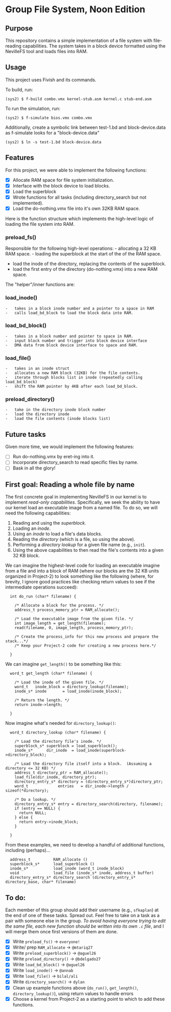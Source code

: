 # Group File System, Noon Edition

## Purpose

This repository contains a simple implementation of a file system with file-
reading capabilities. The system takes in a block device formatted using
the NevilleFS tool and loads files into RAM.

## Usage

This project uses Fivish and its commands.

To build, run:

```
(sys2) $ f-build combo.vmx kernel-stub.asm kernel.c stub-end.asm
```

To run the simulation, run:

```
(sys2) $ f-simulate bios.vmx combo.vmx
```

Additionally, create a symbolic link between test-1.bd and block-device.data as f-simulate looks for a "block-device.data"

```
(sys2) $ ln -s test-1.bd block-device.data
```

## Features

For this project, we were able to implement the following functions:

- [x] Allocate RAM space for file system initialization.
- [x] Interface with the block device to load blocks.
- [x] Load the superblock
- [x] Wrote functions for all tasks (including directory_search but not implemented).
- [x] Load the do-nothing.vmx file into it's own 32KB RAM space.

Here is the function structure which implements the high-level logic of
loading the file system into RAM.

### preload_fs()

Responsible for the following high-level operations: - allocating a 32 KB RAM space. - loading the superblock at the start of the of the RAM space.

- load the inode of the directory, replacing the contents of the superblock.
- load the first entry of the directory (do-nothing.vmx) into a new RAM
  space.

The "helper"/inner functions are:

### load_inode()

    -   takes in a block inode number and a pointer to a space in RAM
    -   calls load_bd_block to load the block data into RAM.

### load_bd_block()

    -   takes in a block number and pointer to space in RAM.
    -   input block number and trigger into block device interface
    -   DMA data from block device interface to space and RAM.

### load_file()

    -   takes in an inode struct
    -   allocates a new RAM block (32KB) for the file contents.
    -   iterate through blocks list in inode (repeatedly calling load_bd_block)
    -   shift the RAM pointer by 4KB after each load_bd_block.

### preload_directory()

    -   take in the directory inode block number
    -   load the directory inode
    -   load the file contents (inode blocks list)

## Future tasks

Given more time, we would implement the following features:

- [ ] Run do-nothing.vmx by eret-ing into it.
- [ ] Incorporate directory_search to read specific files by name.
- [ ] Bask in all the glory!

## First goal: Reading a whole file by name

The first concrete goal in implementing NevilleFS in our kernel is to implement _read-only capabilities_. Specifically, we seek the
ability to have our kernel load an executable image from a named file. To do so, we will need the following capabilities:

1. Reading and using the _superblock_.
2. Loading an _inode_.
3. Using an _inode_ to load a file's data blocks.
4. Reading the _directory_ (which is a file, so using the above).
5. Performing a _directory lookup_ for a given file name (e.g., `init`).
6. Using the above capabilities to then read the file's contents into a given 32 KB block.

We can imagine the highest-level code for loading an executable imagine from a file and into a block of RAM (where our blocks are
the 32 KB units organized in Project-2) to look something like the following (where, for brevity, I ignore good practices like
checking return values to see if the intermediate operations succeed):

```
  int do_run (char* filename) {

    /* Allocate a block for the process. */
    address_t process_memory_ptr = RAM_allocate();

    /* Load the executable image from the given file. */
    int image_length = get_length(filename);
    read(filename, 0, image_length, process_memory_ptr);

    /* Create the process_info for this new process and prepare the stack...*/
    /* Keep your Project-2 code for creating a new process here.*/

  }
```

We can imagine `get_length()` to be something like this:

```
  word_t get_length (char* filename) {

    /* Load the inode of the given file. */
    word_t   inode_block = directory_lookup(filename);
    inode_s* inode       = load_inode(inode_block);

    /* Return the length. */
    return inode->length;

  }
```

Now imagine what's needed for `directory_lookup()`:

```
  word_t directory_lookup (char* filename) {

    /* Load the directory file's inode. */
    superblock_s* superblock = load_superblock();
    inode_s*      dir_inode  = load_inode(superblock->directory_block);

    /* Load the directory file itself into a block.  (Assuming a directory <= 32 KB) */
    address_t directory_ptr = RAM_allocate();
    load_file(dir_inode, directory_ptr);
    directory_entry_s* directory = (directory_entry_s*)directory_ptr;
    word_t             entries   = dir_inode->length / sizeof(*directory);

    /* Do a lookup. */
    directory_entry_s* entry = directory_search(directory, filename);
    if (entry == NULL) {
      return NULL;
    } else {
      return entry->inode_block;
    }

  }
```

From these examples, we need to develop a handful of additional functions, including (perhaps)...

```
  address_t          RAM_allocate ()
  superblock_s*      load_superblock ()
  inode_s*           load_inode (word_t inode_block)
  void               load_file (inode_s* inode, address_t buffer)
  directory_entry_s* directory_search (directory_entry_s* directory_base, char* filename)
```

## To do:

Each member of this group should add their username (e.g., `sfkaplan`) at the end of one of these tasks. Spread out. Feel free to
take on a task as a pair with someone else in the group. _To avoid having everyone trying to edit the same file, each new function
should be written into its own `.c` file_, and I will merge them once first versions of them are done.

- [x] Write `preload_fs()` -> `everyone!`
- [x] Write/ prep `RAM_allocate` -> `@mtariq27`
- [x] Write `preload_superblock()` -> `@aguel26`
- [x] Write `preload_directory()` -> `@bdelgado27`
- [x] Write `load_bd_block()` -> `@aguel26`
- [x] Write `load_inode()` -> `@annab`
- [x] Write `load_file()` -> `bilal/ali`
- [x] Write `directory_search()` -> `dylan`
- [x] Clean up example functions above (`do_run()`, `get_length()`, `directory_lookup()`), using return values to handle errors
- [x] Choose a kernel from Project-2 as a starting point to which to add these functions.
